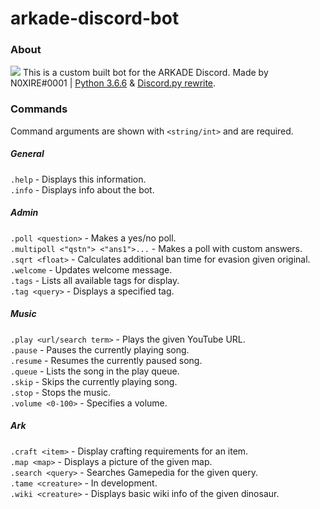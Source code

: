 # **arkade-discord-bot**
### **About**
[<img src="https://discordapp.com/api/guilds/439900471025467403/embed.png">](https://discord.gg/G8d5YFd)
This is a custom built bot for the ARKADE Discord. 
Made by N0XIRE#0001 | [Python 3.6.6](https://www.python.org/downloads/release/python-366/) & [Discord.py rewrite](https://github.com/Rapptz/discord.py/tree/rewrite).

### **Commands**
Command arguments are shown with `<string/int>` and are required.

##### **General**

`.help` - Displays this information.<br>
`.info` - Displays info about the bot.<br>

##### **Admin**

`.poll <question>` - Makes a yes/no poll.<br>
`.multipoll <"qstn"> <"ans1">...` - Makes a poll with custom answers.<br>
`.sqrt <float>` - Calculates additional ban time for evasion given original.<br>
`.welcome` - Updates welcome message.<br>
`.tags` - Lists all available tags for display.<br>
`.tag <query>` - Displays a specified tag.<br>

##### **Music**

`.play <url/search term>` - Plays the given YouTube URL.<br>
`.pause` - Pauses the currently playing song.<br>
`.resume` - Resumes the currently paused song.<br>
`.queue` - Lists the song in the play queue.<br>
`.skip` - Skips the currently playing song.<br>
`.stop` - Stops the music.<br>
`.volume <0-100>` - Specifies a volume.<br>

##### **Ark**

`.craft <item>` - Display crafting requirements for an item.<br>
`.map <map>` - Displays a picture of the given map.<br>
`.search <query>` - Searches Gamepedia for the given query.<br>
`.tame <creature>` - In development.<br>
`.wiki <creature>` - Displays basic wiki info of the given dinosaur.<br>
